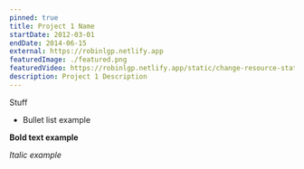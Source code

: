 ```yaml
---
pinned: true
title: Project 1 Name
startDate: 2012-03-01
endDate: 2014-06-15
external: https://robinlgp.netlify.app
featuredImage: ./featured.png
featuredVideo: https://robinlgp.netlify.app/static/change-resource-state-auto-0acbdbc8d8cce72094f83810c41c7a4c.mp4
description: Project 1 Description
---
```


Stuff

- Bullet list example

**Bold text example**

_Italic example_
